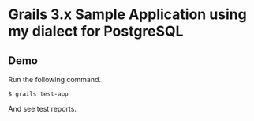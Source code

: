 Grails 3.x Sample Application using my dialect for PostgreSQL
=============================================================

Demo
----

Run the following command.

```
$ grails test-app
```

And see test reports.

